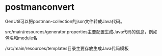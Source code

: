 # postmanconvert
GenUtil可以把postman-collection的json文件转成Java代码。

src/main/resources/generator.properties主要配置生成Java代码的信息，例如包名和module名

/src/main/resources/templates目录主要存放生成Java代码模板
